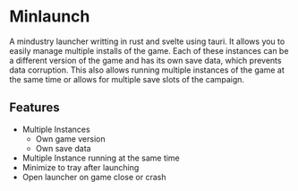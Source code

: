 # Minlaunch

A mindustry launcher writting in rust and svelte using tauri.
It allows you to easily manage multiple installs of the game.
Each of these instances can be a different version of the game and has its own save data,
which prevents data corruption.
This also allows running multiple instances of the game at the same time or
allows for multiple save slots of the campaign.

## Features
 - Multiple Instances
	 - Own game version
	 - Own save data
 - Multiple Instance running at the same time
 - Minimize to tray after launching
 - Open launcher on game close or crash
